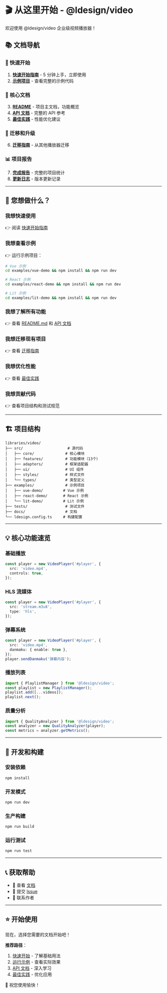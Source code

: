 # 🎬 从这里开始 - @ldesign/video

欢迎使用 @ldesign/video 企业级视频播放器！

## 📚 文档导航

### 🚀 快速开始
1. **[快速开始指南](./QUICK_START_GUIDE.md)** - 5 分钟上手，立即使用
2. **[示例项目](./examples/)** - 查看完整的示例代码

### 📖 核心文档
3. **[README](./README.md)** - 项目主文档，功能概览
4. **[API 文档](./docs/API.md)** - 完整的 API 参考
5. **[最佳实践](./docs/BEST_PRACTICES.md)** - 性能优化建议

### 🔄 迁移和升级
6. **[迁移指南](./docs/MIGRATION_GUIDE.md)** - 从其他播放器迁移

### 📊 项目报告
7. **[完成报告](./ULTIMATE_COMPLETION_REPORT.md)** - 完整的项目统计
8. **[更新日志](./CHANGELOG.md)** - 版本更新记录

---

## 🎯 您想做什么？

### 我想快速使用
👉 阅读 [快速开始指南](./QUICK_START_GUIDE.md)

### 我想查看示例
👉 运行示例项目：
```bash
# Vue 示例
cd examples/vue-demo && npm install && npm run dev

# React 示例
cd examples/react-demo && npm install && npm run dev

# Lit 示例
cd examples/lit-demo && npm install && npm run dev
```

### 我想了解所有功能
👉 查看 [README.md](./README.md) 和 [API 文档](./docs/API.md)

### 我想迁移现有项目
👉 查看 [迁移指南](./docs/MIGRATION_GUIDE.md)

### 我想优化性能
👉 查看 [最佳实践](./docs/BEST_PRACTICES.md)

### 我想贡献代码
👉 查看项目结构和测试规范

---

## 🏗️ 项目结构

```
libraries/video/
├── src/                    # 源代码
│   ├── core/              # 核心模块
│   ├── features/          # 功能模块（13个）
│   ├── adapters/          # 框架适配器
│   ├── ui/                # UI 组件
│   ├── styles/            # 样式文件
│   └── types/             # 类型定义
├── examples/              # 示例项目
│   ├── vue-demo/         # Vue 示例
│   ├── react-demo/       # React 示例
│   └── lit-demo/         # Lit 示例
├── tests/                 # 测试文件
├── docs/                  # 文档
└── ldesign.config.ts     # 构建配置
```

---

## 💡 核心功能速览

### 基础播放
```typescript
const player = new VideoPlayer('#player', {
  src: 'video.mp4',
  controls: true,
});
```

### HLS 流媒体
```typescript
const player = new VideoPlayer('#player', {
  src: 'stream.m3u8',
  type: 'hls',
});
```

### 弹幕系统
```typescript
const player = new VideoPlayer('#player', {
  src: 'video.mp4',
  danmaku: { enable: true },
});
player.sendDanmaku('弹幕内容');
```

### 播放列表
```typescript
import { PlaylistManager } from '@ldesign/video';
const playlist = new PlaylistManager();
playlist.add([...videos]);
playlist.next();
```

### 质量分析
```typescript
import { QualityAnalyzer } from '@ldesign/video';
const analyzer = new QualityAnalyzer(player);
const metrics = analyzer.getMetrics();
```

---

## 🔧 开发和构建

### 安装依赖
```bash
npm install
```

### 开发模式
```bash
npm run dev
```

### 生产构建
```bash
npm run build
```

### 运行测试
```bash
npm run test
```

---

## 📞 获取帮助

- 📖 查看 [文档](./docs/)
- 💬 提交 [Issue](https://github.com/ldesign/video/issues)
- 📧 联系作者

---

## ⭐ 开始使用

现在，选择您需要的文档开始吧！

**推荐路径**：
1. [快速开始](./QUICK_START_GUIDE.md) - 了解基础用法
2. [运行示例](./examples/vue-demo/) - 查看实际效果
3. [API 文档](./docs/API.md) - 深入学习
4. [最佳实践](./docs/BEST_PRACTICES.md) - 优化应用

🎉 祝您使用愉快！

